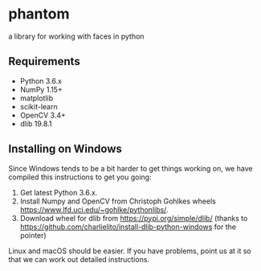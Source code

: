 # phantom
a library for working with faces in python

## Requirements
* Python 3.6.x
* NumPy 1.15+
* matplotlib
* scikit-learn
* OpenCV 3.4+
* dlib 19.8.1

## Installing on Windows
Since Windows tends to be a bit harder to get things working on, we have
compiled this instructions to get you going:

1. Get latest Python 3.6.x.
2. Install Numpy and OpenCV from Christoph Gohlkes wheels 
https://www.lfd.uci.edu/~gohlke/pythonlibs/.
3. Download wheel for dlib from https://pypi.org/simple/dlib/ (thanks to
https://github.com/charlielito/install-dlib-python-windows for the pointer)

Linux and macOS should be easier. If you have problems, point us at it so that
we can work out detailed instructions.

